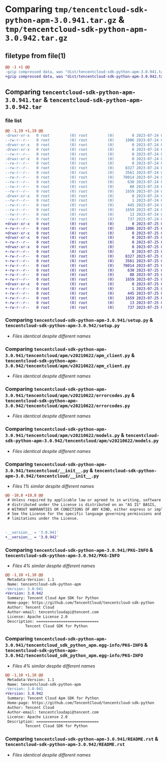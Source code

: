 # Comparing `tmp/tencentcloud-sdk-python-apm-3.0.941.tar.gz` & `tmp/tencentcloud-sdk-python-apm-3.0.942.tar.gz`

## filetype from file(1)

```diff
@@ -1 +1 @@
-gzip compressed data, was "dist/tencentcloud-sdk-python-apm-3.0.941.tar", last modified: Mon Jul 24 00:19:08 2023, max compression
+gzip compressed data, was "dist/tencentcloud-sdk-python-apm-3.0.942.tar", last modified: Tue Jul 25 04:10:54 2023, max compression
```

## Comparing `tencentcloud-sdk-python-apm-3.0.941.tar` & `tencentcloud-sdk-python-apm-3.0.942.tar`

### file list

```diff
@@ -1,19 +1,19 @@
-drwxr-xr-x   0 root         (0) root         (0)        0 2023-07-24 00:19:08.000000 tencentcloud-sdk-python-apm-3.0.941/
--rw-r--r--   0 root         (0) root         (0)     1006 2023-07-24 00:19:08.000000 tencentcloud-sdk-python-apm-3.0.941/setup.py
-drwxr-xr-x   0 root         (0) root         (0)        0 2023-07-24 00:19:08.000000 tencentcloud-sdk-python-apm-3.0.941/tencentcloud/
-drwxr-xr-x   0 root         (0) root         (0)        0 2023-07-24 00:19:08.000000 tencentcloud-sdk-python-apm-3.0.941/tencentcloud/apm/
--rw-r--r--   0 root         (0) root         (0)        0 2023-07-24 00:19:08.000000 tencentcloud-sdk-python-apm-3.0.941/tencentcloud/apm/__init__.py
-drwxr-xr-x   0 root         (0) root         (0)        0 2023-07-24 00:19:08.000000 tencentcloud-sdk-python-apm-3.0.941/tencentcloud/apm/v20210622/
--rw-r--r--   0 root         (0) root         (0)        0 2023-07-24 00:19:08.000000 tencentcloud-sdk-python-apm-3.0.941/tencentcloud/apm/v20210622/__init__.py
--rw-r--r--   0 root         (0) root         (0)     8327 2023-07-24 00:19:08.000000 tencentcloud-sdk-python-apm-3.0.941/tencentcloud/apm/v20210622/apm_client.py
--rw-r--r--   0 root         (0) root         (0)     3561 2023-07-24 00:19:08.000000 tencentcloud-sdk-python-apm-3.0.941/tencentcloud/apm/v20210622/errorcodes.py
--rw-r--r--   0 root         (0) root         (0)    70014 2023-07-24 00:19:08.000000 tencentcloud-sdk-python-apm-3.0.941/tencentcloud/apm/v20210622/models.py
--rw-r--r--   0 root         (0) root         (0)      630 2023-07-24 00:19:08.000000 tencentcloud-sdk-python-apm-3.0.941/tencentcloud/__init__.py
--rw-r--r--   0 root         (0) root         (0)       88 2023-07-24 00:19:08.000000 tencentcloud-sdk-python-apm-3.0.941/setup.cfg
--rw-r--r--   0 root         (0) root         (0)     1659 2023-07-24 00:19:08.000000 tencentcloud-sdk-python-apm-3.0.941/PKG-INFO
-drwxr-xr-x   0 root         (0) root         (0)        0 2023-07-24 00:19:08.000000 tencentcloud-sdk-python-apm-3.0.941/tencentcloud_sdk_python_apm.egg-info/
--rw-r--r--   0 root         (0) root         (0)        1 2023-07-24 00:19:08.000000 tencentcloud-sdk-python-apm-3.0.941/tencentcloud_sdk_python_apm.egg-info/dependency_links.txt
--rw-r--r--   0 root         (0) root         (0)      445 2023-07-24 00:19:08.000000 tencentcloud-sdk-python-apm-3.0.941/tencentcloud_sdk_python_apm.egg-info/SOURCES.txt
--rw-r--r--   0 root         (0) root         (0)     1659 2023-07-24 00:19:08.000000 tencentcloud-sdk-python-apm-3.0.941/tencentcloud_sdk_python_apm.egg-info/PKG-INFO
--rw-r--r--   0 root         (0) root         (0)       13 2023-07-24 00:19:08.000000 tencentcloud-sdk-python-apm-3.0.941/tencentcloud_sdk_python_apm.egg-info/top_level.txt
--rw-r--r--   0 root         (0) root         (0)      737 2023-07-24 00:19:08.000000 tencentcloud-sdk-python-apm-3.0.941/README.rst
+drwxr-xr-x   0 root         (0) root         (0)        0 2023-07-25 04:10:54.000000 tencentcloud-sdk-python-apm-3.0.942/
+-rw-r--r--   0 root         (0) root         (0)     1006 2023-07-25 04:10:54.000000 tencentcloud-sdk-python-apm-3.0.942/setup.py
+drwxr-xr-x   0 root         (0) root         (0)        0 2023-07-25 04:10:54.000000 tencentcloud-sdk-python-apm-3.0.942/tencentcloud/
+drwxr-xr-x   0 root         (0) root         (0)        0 2023-07-25 04:10:54.000000 tencentcloud-sdk-python-apm-3.0.942/tencentcloud/apm/
+-rw-r--r--   0 root         (0) root         (0)        0 2023-07-25 04:10:54.000000 tencentcloud-sdk-python-apm-3.0.942/tencentcloud/apm/__init__.py
+drwxr-xr-x   0 root         (0) root         (0)        0 2023-07-25 04:10:54.000000 tencentcloud-sdk-python-apm-3.0.942/tencentcloud/apm/v20210622/
+-rw-r--r--   0 root         (0) root         (0)        0 2023-07-25 04:10:54.000000 tencentcloud-sdk-python-apm-3.0.942/tencentcloud/apm/v20210622/__init__.py
+-rw-r--r--   0 root         (0) root         (0)     8327 2023-07-25 04:10:54.000000 tencentcloud-sdk-python-apm-3.0.942/tencentcloud/apm/v20210622/apm_client.py
+-rw-r--r--   0 root         (0) root         (0)     3561 2023-07-25 04:10:54.000000 tencentcloud-sdk-python-apm-3.0.942/tencentcloud/apm/v20210622/errorcodes.py
+-rw-r--r--   0 root         (0) root         (0)    70014 2023-07-25 04:10:54.000000 tencentcloud-sdk-python-apm-3.0.942/tencentcloud/apm/v20210622/models.py
+-rw-r--r--   0 root         (0) root         (0)      630 2023-07-25 04:10:54.000000 tencentcloud-sdk-python-apm-3.0.942/tencentcloud/__init__.py
+-rw-r--r--   0 root         (0) root         (0)       88 2023-07-25 04:10:54.000000 tencentcloud-sdk-python-apm-3.0.942/setup.cfg
+-rw-r--r--   0 root         (0) root         (0)     1659 2023-07-25 04:10:54.000000 tencentcloud-sdk-python-apm-3.0.942/PKG-INFO
+drwxr-xr-x   0 root         (0) root         (0)        0 2023-07-25 04:10:54.000000 tencentcloud-sdk-python-apm-3.0.942/tencentcloud_sdk_python_apm.egg-info/
+-rw-r--r--   0 root         (0) root         (0)        1 2023-07-25 04:10:54.000000 tencentcloud-sdk-python-apm-3.0.942/tencentcloud_sdk_python_apm.egg-info/dependency_links.txt
+-rw-r--r--   0 root         (0) root         (0)      445 2023-07-25 04:10:54.000000 tencentcloud-sdk-python-apm-3.0.942/tencentcloud_sdk_python_apm.egg-info/SOURCES.txt
+-rw-r--r--   0 root         (0) root         (0)     1659 2023-07-25 04:10:54.000000 tencentcloud-sdk-python-apm-3.0.942/tencentcloud_sdk_python_apm.egg-info/PKG-INFO
+-rw-r--r--   0 root         (0) root         (0)       13 2023-07-25 04:10:54.000000 tencentcloud-sdk-python-apm-3.0.942/tencentcloud_sdk_python_apm.egg-info/top_level.txt
+-rw-r--r--   0 root         (0) root         (0)      737 2023-07-25 04:10:54.000000 tencentcloud-sdk-python-apm-3.0.942/README.rst
```

### Comparing `tencentcloud-sdk-python-apm-3.0.941/setup.py` & `tencentcloud-sdk-python-apm-3.0.942/setup.py`

 * *Files identical despite different names*

### Comparing `tencentcloud-sdk-python-apm-3.0.941/tencentcloud/apm/v20210622/apm_client.py` & `tencentcloud-sdk-python-apm-3.0.942/tencentcloud/apm/v20210622/apm_client.py`

 * *Files identical despite different names*

### Comparing `tencentcloud-sdk-python-apm-3.0.941/tencentcloud/apm/v20210622/errorcodes.py` & `tencentcloud-sdk-python-apm-3.0.942/tencentcloud/apm/v20210622/errorcodes.py`

 * *Files identical despite different names*

### Comparing `tencentcloud-sdk-python-apm-3.0.941/tencentcloud/apm/v20210622/models.py` & `tencentcloud-sdk-python-apm-3.0.942/tencentcloud/apm/v20210622/models.py`

 * *Files identical despite different names*

### Comparing `tencentcloud-sdk-python-apm-3.0.941/tencentcloud/__init__.py` & `tencentcloud-sdk-python-apm-3.0.942/tencentcloud/__init__.py`

 * *Files 1% similar despite different names*

```diff
@@ -10,8 +10,8 @@
 # Unless required by applicable law or agreed to in writing, software
 # distributed under the License is distributed on an "AS IS" BASIS,
 # WITHOUT WARRANTIES OR CONDITIONS OF ANY KIND, either express or implied.
 # See the License for the specific language governing permissions and
 # limitations under the License.
 
 
-__version__ = '3.0.941'
+__version__ = '3.0.942'
```

### Comparing `tencentcloud-sdk-python-apm-3.0.941/PKG-INFO` & `tencentcloud-sdk-python-apm-3.0.942/PKG-INFO`

 * *Files 4% similar despite different names*

```diff
@@ -1,10 +1,10 @@
 Metadata-Version: 1.1
 Name: tencentcloud-sdk-python-apm
-Version: 3.0.941
+Version: 3.0.942
 Summary: Tencent Cloud Apm SDK for Python
 Home-page: https://github.com/TencentCloud/tencentcloud-sdk-python
 Author: Tencent Cloud
 Author-email: tencentcloudapi@tencent.com
 License: Apache License 2.0
 Description: ============================
         Tencent Cloud SDK for Python
```

### Comparing `tencentcloud-sdk-python-apm-3.0.941/tencentcloud_sdk_python_apm.egg-info/PKG-INFO` & `tencentcloud-sdk-python-apm-3.0.942/tencentcloud_sdk_python_apm.egg-info/PKG-INFO`

 * *Files 4% similar despite different names*

```diff
@@ -1,10 +1,10 @@
 Metadata-Version: 1.1
 Name: tencentcloud-sdk-python-apm
-Version: 3.0.941
+Version: 3.0.942
 Summary: Tencent Cloud Apm SDK for Python
 Home-page: https://github.com/TencentCloud/tencentcloud-sdk-python
 Author: Tencent Cloud
 Author-email: tencentcloudapi@tencent.com
 License: Apache License 2.0
 Description: ============================
         Tencent Cloud SDK for Python
```

### Comparing `tencentcloud-sdk-python-apm-3.0.941/README.rst` & `tencentcloud-sdk-python-apm-3.0.942/README.rst`

 * *Files identical despite different names*

